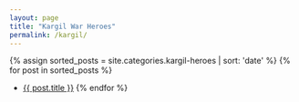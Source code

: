 ```yaml
---
layout: page
title: "Kargil War Heroes"
permalink: /kargil/
---
```

{% assign sorted_posts = site.categories.kargil-heroes | sort: 'date' %}
{% for post in sorted_posts %}
- <a href="{{ post.url }}">{{ post.title }}</a>
{% endfor %}
